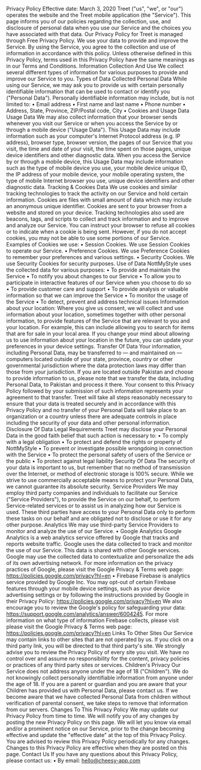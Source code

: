 Privacy Policy
Effective date: March 3, 2020
Treet ("us", "we", or "our") operates the website and the Treet mobile application (the "Service").
This page informs you of our policies regarding the collection, use, and disclosure of personal data when you use our Service and the choices you have associated with that data. Our Privacy Policy for Treet is managed through Free Privacy Policy.
We use your data to provide and improve the Service. By using the Service, you agree to the collection and use of information in accordance with this policy. Unless otherwise defined in this Privacy Policy, terms used in this Privacy Policy have the same meanings as in our Terms and Conditions.
Information Collection And Use
We collect several different types of information for various purposes to provide and improve our Service to you.
Types of Data Collected
Personal Data
While using our Service, we may ask you to provide us with certain personally identifiable information that can be used to contact or identify you ("Personal Data"). Personally identifiable information may include, but is not limited to:
•	Email address
•	First name and last name
•	Phone number
•	Address, State, Province, ZIP/Postal code, City
•	Cookies and Usage Data
Usage Data
We may also collect information that your browser sends whenever you visit our Service or when you access the Service by or through a mobile device ("Usage Data").
This Usage Data may include information such as your computer's Internet Protocol address (e.g. IP address), browser type, browser version, the pages of our Service that you visit, the time and date of your visit, the time spent on those pages, unique device identifiers and other diagnostic data.
When you access the Service by or through a mobile device, this Usage Data may include information such as the type of mobile device you use, your mobile device unique ID, the IP address of your mobile device, your mobile operating system, the type of mobile Internet browser you use, unique device identifiers and other diagnostic data.
Tracking & Cookies Data
We use cookies and similar tracking technologies to track the activity on our Service and hold certain information.
Cookies are files with small amount of data which may include an anonymous unique identifier. Cookies are sent to your browser from a website and stored on your device. Tracking technologies also used are beacons, tags, and scripts to collect and track information and to improve and analyze our Service.
You can instruct your browser to refuse all cookies or to indicate when a cookie is being sent. However, if you do not accept cookies, you may not be able to use some portions of our Service.
Examples of Cookies we use:
•	Session Cookies. We use Session Cookies to operate our Service.
•	Preference Cookies. We use Preference Cookies to remember your preferences and various settings.
•	Security Cookies. We use Security Cookies for security purposes.
Use of Data
NottMyStyle uses the collected data for various purposes:
•	To provide and maintain the Service
•	To notify you about changes to our Service
•	To allow you to participate in interactive features of our Service when you choose to do so
•	To provide customer care and support
•	To provide analysis or valuable information so that we can improve the Service
•	To monitor the usage of the Service
•	To detect, prevent and address technical issues
Information about your location: Where you give us consent, we will collect and use information about your location, sometimes together with other personal information, to provide features of the Service that are relevant to you and your location. For example, this can include allowing you to search for items that are for sale in your local area. If you change your mind about allowing us to use information about your location in the future, you can update your preferences in your device settings.
Transfer Of Data
Your information, including Personal Data, may be transferred to — and maintained on — computers located outside of your state, province, country or other governmental jurisdiction where the data protection laws may differ than those from your jurisdiction.
If you are located outside Pakistan and choose to provide information to us, please note that we transfer the data, including Personal Data, to Pakistan and process it there.
Your consent to this Privacy Policy followed by your submission of such information represents your agreement to that transfer.
Treet will take all steps reasonably necessary to ensure that your data is treated securely and in accordance with this Privacy Policy and no transfer of your Personal Data will take place to an organization or a country unless there are adequate controls in place including the security of your data and other personal information.
Disclosure Of Data
Legal Requirements
Treet may disclose your Personal Data in the good faith belief that such action is necessary to:
•	To comply with a legal obligation
•	To protect and defend the rights or property of NottMyStyle
•	To prevent or investigate possible wrongdoing in connection with the Service
•	To protect the personal safety of users of the Service or the public
•	To protect against legal liability
Security Of Data
The security of your data is important to us, but remember that no method of transmission over the Internet, or method of electronic storage is 100% secure. While we strive to use commercially acceptable means to protect your Personal Data, we cannot guarantee its absolute security.
Service Providers
We may employ third party companies and individuals to facilitate our Service ("Service Providers"), to provide the Service on our behalf, to perform Service-related services or to assist us in analyzing how our Service is used.
These third parties have access to your Personal Data only to perform these tasks on our behalf and are obligated not to disclose or use it for any other purpose.
Analytics
We may use third-party Service Providers to monitor and analyze the use of our Service.
•	Google Analytics
Google Analytics is a web analytics service offered by Google that tracks and reports website traffic. Google uses the data collected to track and monitor the use of our Service. This data is shared with other Google services. Google may use the collected data to contextualize and personalize the ads of its own advertising network.
For more information on the privacy practices of Google, please visit the Google Privacy & Terms web page: https://policies.google.com/privacy?hl=en
•	Firebase
Firebase is analytics service provided by Google Inc.
You may opt-out of certain Firebase features through your mobile device settings, such as your device advertising settings or by following the instructions provided by Google in their Privacy Policy: https://policies.google.com/privacy?hl=en
We also encourage you to review the Google's policy for safeguarding your data: https://support.google.com/analytics/answer/6004245. For more information on what type of information Firebase collects, please visit please visit the Google Privacy & Terms web page: https://policies.google.com/privacy?hl=en
Links To Other Sites
Our Service may contain links to other sites that are not operated by us. If you click on a third party link, you will be directed to that third party's site. We strongly advise you to review the Privacy Policy of every site you visit.
We have no control over and assume no responsibility for the content, privacy policies or practices of any third party sites or services.
Children's Privacy
Our Service does not address anyone under the age of 18 ("Children").
We do not knowingly collect personally identifiable information from anyone under the age of 18. If you are a parent or guardian and you are aware that your Children has provided us with Personal Data, please contact us. If we become aware that we have collected Personal Data from children without verification of parental consent, we take steps to remove that information from our servers.
Changes To This Privacy Policy
We may update our Privacy Policy from time to time. We will notify you of any changes by posting the new Privacy Policy on this page.
We will let you know via email and/or a prominent notice on our Service, prior to the change becoming effective and update the "effective date" at the top of this Privacy Policy.
You are advised to review this Privacy Policy periodically for any changes. Changes to this Privacy Policy are effective when they are posted on this page.
Contact Us
If you have any questions about this Privacy Policy, please contact us:
•	By email: hello@cheesy-app.com
